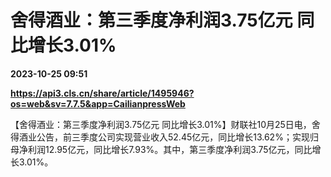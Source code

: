 # 舍得酒业：第三季度净利润3.75亿元 同比增长3.01%

**2023-10-25 09:51**

**https://api3.cls.cn/share/article/1495946?os=web&sv=7.7.5&app=CailianpressWeb**

【舍得酒业：第三季度净利润3.75亿元 同比增长3.01%】财联社10月25日电，舍得酒业公告，前三季度公司实现营业收入52.45亿元，同比增长13.62%；实现归母净利润12.95亿元，同比增长7.93%。其中，第三季度净利润3.75亿元，同比增长3.01%。
